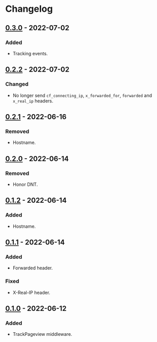 # Changelog

## [0.3.0] - 2022-07-02

### Added

- Tracking events.

## [0.2.2] - 2022-07-02

### Changed

- No longer send `cf_connecting_ip`, `x_forwarded_for`, `forwarded` and `x_real_ip` headers.

## [0.2.1] - 2022-06-16

### Removed

- Hostname.

## [0.2.0] - 2022-06-14

### Removed

- Honor DNT.

## [0.1.2] - 2022-06-14

### Added

- Hostname.

## [0.1.1] - 2022-06-14

### Added

- Forwarded header.

### Fixed

- X-Real-IP header.

## [0.1.0] - 2022-06-12

### Added

- TrackPageview middleware.

[0.3.0]: https://github.com/pirsch-analytics/laravel-pirsch/releases/tag/0.3.0
[0.2.2]: https://github.com/pirsch-analytics/laravel-pirsch/releases/tag/0.2.2
[0.2.1]: https://github.com/pirsch-analytics/laravel-pirsch/releases/tag/0.2.1
[0.2.0]: https://github.com/pirsch-analytics/laravel-pirsch/releases/tag/0.2.0
[0.1.2]: https://github.com/pirsch-analytics/laravel-pirsch/releases/tag/0.1.2
[0.1.1]: https://github.com/pirsch-analytics/laravel-pirsch/releases/tag/0.1.1
[0.1.0]: https://github.com/pirsch-analytics/laravel-pirsch/releases/tag/0.1.0
